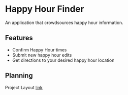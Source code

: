 # Happy Hour Finder

An application that crowdsources happy hour information.

## Features

* Confirm Happy Hour times
* Submit new happy hour edits
* Get directions to your desired happy hour location


## Planning

Project Layout [link](https://github.com/elizabethau/hh-finder/blob/master/HH-finder%20.drawio)
